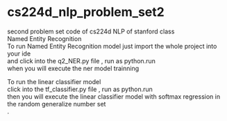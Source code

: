 # cs224d_nlp_problem_set2
second problem set code of cs224d NLP of stanford class<br>
Named Entity Recognition<br>
To run Named Entity Recognition model just import the whole project into your ide<br>
and click into the q2_NER.py file , run as python.run<br>
when you will execute the ner model trainning<br>

To run the linear classifier model <br>
click into the tf_classifier.py file , run as python.run<br>
then you will execute the linear classifier model with softmax regression in the random generalize number set<br>
.
